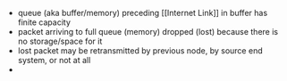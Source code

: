 - queue (aka buffer/memory) preceding [[Internet Link]] in buffer has finite capacity
- packet arriving to full queue (memory) dropped (lost) because there is no storage/space for it
- lost packet may be retransmitted by previous node, by source end system, or not at all
- 
